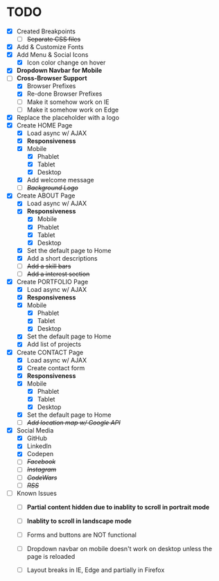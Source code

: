 # TODO

* [x] Created Breakpoints
    * [ ] ~~Separate CSS files~~
* [x] Add & Customize Fonts
* [x] Add Menu & Social Icons
    * [x] Icon color change on hover
* [x] **Dropdown Navbar for Mobile**
* [ ] **Cross-Browser Support**
    * [x] Browser Prefixes
    * [x] Re-done Browser Prefixes
    * [ ] Make it somehow work on IE
    * [ ] Make it somehow work on Edge
* [x] Replace the placeholder with a logo
* [x] Create HOME Page
    * [x] Load async w/ AJAX
    * [x] **Responsiveness**
	* [x] Mobile
        * [x] Phablet
        * [x] Tablet
        * [x] Desktop
    * [x] Add welcome message
    * [ ] ~~_Background Logo_~~
* [x] Create ABOUT Page
    * [x] Load async w/ AJAX
	* [x] **Responsiveness**
		* [x] Mobile
        * [x] Phablet
        * [x] Tablet
        * [x] Desktop
    * [x] Set the default page to Home 
    * [x] Add a short descriptions
    * [ ] ~~Add a skill bars~~
    * [ ] ~~Add a interest section~~
* [x] Create PORTFOLIO Page
	* [x] Load async w/ AJAX
    * [x] **Responsiveness**
	* [x] Mobile
        * [x] Phablet
        * [x] Tablet
        * [x] Desktop
    * [x] Set the default page to Home 
	* [x] Add list of projects
* [x] Create CONTACT Page
	* [x] Load async w/ AJAX
    * [x] Create contact form
    * [x] **Responsiveness**
	* [x] Mobile
        * [x] Phablet
        * [x] Tablet
        * [x] Desktop
    * [x] Set the default page to Home 
    * [ ] ~~_Add location map w/ Google API_~~
* [x] Social Media
    * [x] GitHub
    * [x] LinkedIn
    * [x] Codepen
    * [ ] ~~_Facebook_~~
    * [ ] ~~_Instagram_~~
    * [ ] ~~_CodeWars_~~
    * [ ] ~~_RSS_~~
* [ ] Known Issues
    * [ ] **Partial content hidden due to inablity to scroll in portrait mode**
    * [ ] **Inablity to scroll in landscape mode**
    * [ ] Forms and buttons are NOT functional
    * [ ] Dropdown navbar on mobile doesn't work on desktop unless the page is reloaded
    * [ ] Layout breaks in IE, Edge and partially in Firefox

